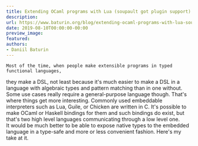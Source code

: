 ```yaml
---
title: Extending OCaml programs with Lua (soupault got plugin support)
description:
url: https://www.baturin.org/blog/extending-ocaml-programs-with-lua-soupault-got-plugin-support
date: 2019-08-10T00:00:00-00:00
preview_image:
featured:
authors:
- Daniil Baturin
---
```



    Most of the time, when people make extensible programs in typed functional languages,
they make a DSL, not least because it's much easier to make a DSL in a language with algebraic types
and pattern matching than in one without.<br/>
Some use cases really require a general-purpose language though. That's where things get
more interesting. Commonly used embeddable interpreters such as Lua, Guile, or Chicken are written in C.
It's possible to make OCaml or Haskell bindings for them and such bindings do exist,
but that's two high level languages communicating through a low level one.<br/>
It would be much better to be able to expose native types to the embedded language in a type-safe and more or less convenient
fashion. Here's my take at it.
    
